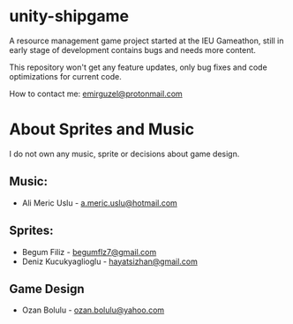 # unity-shipgame
A resource management game project started at the IEU Gameathon, still in early stage of development contains bugs and needs more content.

This repository won't get any feature updates, only bug fixes and code optimizations for current code.

How to contact me: emirguzel@protonmail.com

# About Sprites and Music
I do not own any music, sprite or decisions about game design.

## Music:
- Ali Meric Uslu - a.meric.uslu@hotmail.com

## Sprites:
- Begum Filiz - begumflz7@gmail.com
- Deniz Kucukyaglioglu - hayatsizhan@gmail.com
## Game Design
- Ozan Bolulu - ozan.bolulu@yahoo.com
